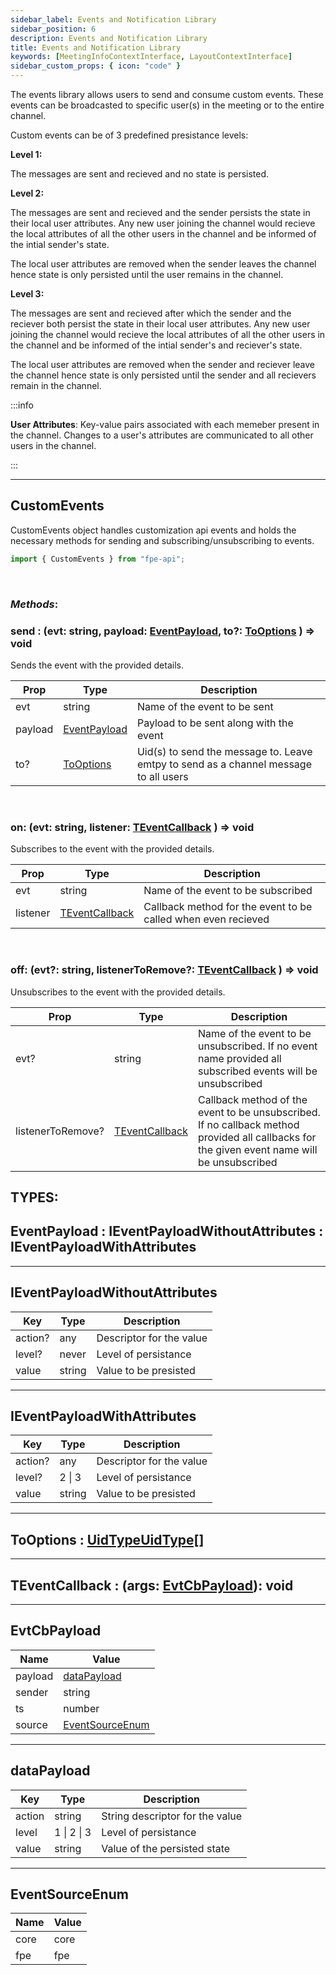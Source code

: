 ```yaml
---
sidebar_label: Events and Notification Library
sidebar_position: 6
description: Events and Notification Library
title: Events and Notification Library
keywords: [MeetingInfoContextInterface, LayoutContextInterface]
sidebar_custom_props: { icon: "code" }
---
```


<api>

The events library allows users to send and consume custom events. These events can be broadcasted to specific user(s) in the meeting or to the entire channel.

Custom events can be of 3 predefined presistance levels:

**Level 1:**

The messages are sent and recieved and no state is persisted.

**Level 2:**

The messages are sent and recieved and the sender persists the state in their local user attributes. Any new user joining the channel would recieve the local attributes of all the other users in the channel and be informed of the intial sender's state.

The local user attributes are removed when the sender leaves the channel hence state is only persisted until the user remains in the channel.

**Level 3:**

The messages are sent and recieved after which the sender and the reciever both persist the state in their local user attributes. Any new user joining the channel would recieve the local attributes of all the other users in the channel and be informed of the intial sender's and reciever's state.

The local user attributes are removed when the sender and reciever leave the channel hence state is only persisted until the sender and all recievers remain in the channel.

:::info

**User Attributes**: Key-value pairs associated with each memeber present in the channel. Changes to a user's attributes are communicated to all other users in the channel.

:::

---

<method>

<subtitle>

## CustomEvents

</subtitle>

CustomEvents object handles customization api events and holds the necessary methods for sending and subscribing/unsubscribing to events.

```js
import { CustomEvents } from "fpe-api";
```

<br/>

### _Methods_:

<collapsible>
<method>

### send : (evt: string, payload: [EventPayload](#eventpayload), to?: [ToOptions](#tooptions) ) => void

Sends the event with the provided details.

| Prop    | Type                          | Description                                                                          |
| ------- | ----------------------------- | ------------------------------------------------------------------------------------ |
| evt     | string                        | Name of the event to be sent                                                         |
| payload | [EventPayload](#eventpayload) | Payload to be sent along with the event                                              |
| to?     | [ToOptions](#tooptions)       | Uid(s) to send the message to. Leave emtpy to send as a channel message to all users |

</method>
</collapsible>

<br/>

<collapsible>
<method>

### on: (evt: string, listener: [TEventCallback](#teventcallback) ) => void

Subscribes to the event with the provided details.

| Prop     | Type                              | Description                                                   |
| -------- | --------------------------------- | ------------------------------------------------------------- |
| evt      | string                            | Name of the event to be subscribed                            |
| listener | [TEventCallback](#teventcallback) | Callback method for the event to be called when even recieved |

</method>
</collapsible>

<br/>

<collapsible>
<method>

### off: (evt?: string, listenerToRemove?: [TEventCallback](#teventcallback) ) => void

Unsubscribes to the event with the provided details.

| Prop              | Type                              | Description                                                                                                                                 |
| ----------------- | --------------------------------- | ------------------------------------------------------------------------------------------------------------------------------------------- |
| evt?              | string                            | Name of the event to be unsubscribed. If no event name provided all subscribed events will be unsubscribed                                  |
| listenerToRemove? | [TEventCallback](#teventcallback) | Callback method of the event to be unsubscribed. If no callback method provided all callbacks for the given event name will be unsubscribed |

</method>
</collapsible>

</method>

</api>

## **TYPES**:

<method>
<subtitle>

## EventPayload : IEventPayloadWithoutAttributes : IEventPayloadWithAttributes

</subtitle>

</method>

---

<method>
<subtitle>

## IEventPayloadWithoutAttributes

</subtitle>

| Key     | Type   | Description              |
| ------- | ------ | ------------------------ |
| action? | any    | Descriptor for the value |
| level?  | never  | Level of persistance     |
| value   | string | Value to be presisted    |

</method>

---

<method>
<subtitle>

## IEventPayloadWithAttributes

</subtitle>

| Key     | Type   | Description              |
| ------- | ------ | ------------------------ |
| action? | any    | Descriptor for the value |
| level?  | 2 \| 3 | Level of persistance     |
| value   | string | Value to be presisted    |

</method>

---

<method>
<subtitle>

## ToOptions : [UidType](/first-party-extension/api-reference/globals#uidtype-string)[UidType\[\]](/first-party-extension/api-reference/globals#uidtype-string)

</subtitle>

</method>

---

<method>

## TEventCallback : \(args: [EvtCbPayload](#evtcbpayload)): void

</method>

---

<method>
<subtitle>

## EvtCbPayload

</subtitle>

| Name    | Value                               |
| ------- | ----------------------------------- |
| payload | [dataPayload](#datapayload)         |
| sender  | string                              |
| ts      | number                              |
| source  | [EventSourceEnum](#eventsourceenum) |

</method>

---

<method>
<subtitle>

## dataPayload

</subtitle>

| Key    | Type        | Description                     |
| ------ | ----------- | ------------------------------- |
| action | string      | String descriptor for the value |
| level  | 1 \| 2 \| 3 | Level of persistance            |
| value  | string      | Value of the persisted state    |

</method>

---

<method>
<subtitle>

## EventSourceEnum

</subtitle>

| Name | Value |
| ---- | ----- |
| core | core  |
| fpe  | fpe   |

</method>
